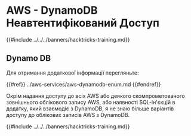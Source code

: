 # AWS - DynamoDB Неавтентифікований Доступ

{{#include ../../../banners/hacktricks-training.md}}

## Dynamo DB

Для отримання додаткової інформації перегляньте:

{{#ref}}
../aws-services/aws-dynamodb-enum.md
{{#endref}}

Окрім надання доступу до всіх AWS або деякого скомпрометованого зовнішнього облікового запису AWS, або наявності SQL-ін'єкцій в додатку, який взаємодіє з DynamoDB, я не знаю більше варіантів доступу до облікових записів AWS з DynamoDB.

{{#include ../../../banners/hacktricks-training.md}}
